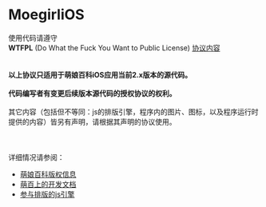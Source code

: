 MoegirliOS
==========

使用代码请遵守<br/>
**WTFPL** (Do What the Fuck You Want to Public License) [协议内容](http://www.wtfpl.net/txt/copying/)<br/>
<br/>
<br/>
**以上协议只适用于萌娘百科iOS应用当前2.x版本的源代码。**<br/>
<br/>
**代码编写者有变更后续版本源代码的授权协议的权利。**<br/>
<br/>
其它内容（包括但不等同：js的排版引擎，程序内的图片、图标，以及程序运行时提供的内容）皆另有声明，请根据其声明的协议使用。<br/>
<br/>
<br/>
<br/>
详细情况请参阅：<br />
* [萌娘百科版权信息](http://zh.moegirl.org/%E8%90%8C%E5%A8%98%E7%99%BE%E7%A7%91:%E7%89%88%E6%9D%83%E4%BF%A1%E6%81%AF)<br />
* [萌百上的开发文档](http://zh.moegirl.org/User:Maverick/%E8%90%8C%E5%A8%98%E7%99%BE%E7%A7%91iOS-app%E5%BC%80%E5%8F%91%E6%96%87%E6%A1%A3)<br />
* [参与排版的js引擎](https://github.com/Illvili/moegirl-navbox-flatten)



<br /><br /><br /><br />



